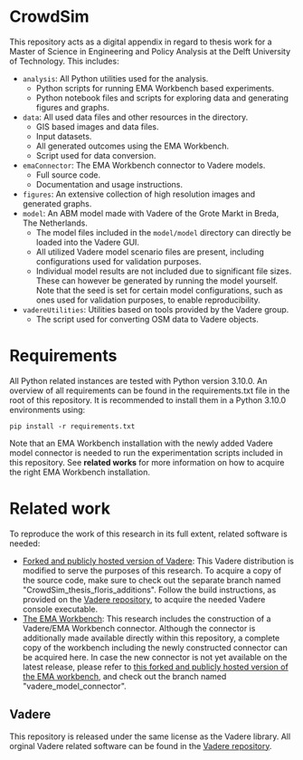 # CrowdSim
This repository acts as a digital appendix in regard to thesis work for a Master of Science in Engineering and Policy Analysis at the Delft University of Technology. This includes:

- `analysis`: All Python utilities used for the analysis.
  - Python scripts for running EMA Workbench based experiments.
  - Python notebook files and scripts for exploring data and generating figures and graphs.
- `data`: All used data files and other resources in the  directory.
  - GIS based images and data files.
  - Input datasets.
  - All generated outcomes using the EMA Workbench.
  - Script used for data conversion.
- `emaConnector`: The EMA Workbench connector to Vadere models.
  - Full source code.
  - Documentation and usage instructions.
- `figures`: An extensive collection of high resolution images and generated graphs.
- `model`: An ABM model made with Vadere of the Grote Markt in Breda, The Netherlands. 
  - The model files included in the `model/model` directory can directly be loaded into the Vadere GUI.
  - All utilized Vadere model scenario files are present, including configurations used for validation purposes.
  - Individual model results are not included due to significant file sizes. These can however be generated by running the model yourself. Note that the seed is set for certain model configurations, such as ones used for validation purposes, to enable reproducibility.
- `vadereUtilities`: Utilities based on tools provided by the Vadere group.
  - The script used for converting OSM data to Vadere objects. 

# Requirements
All Python related instances are tested with Python version 3.10.0. An overview of all requirements can be found in the requirements.txt file in the root of this repository. It is recommended to install them in a Python 3.10.0 environments using:

`pip install -r requirements.txt`

Note that an EMA Workbench installation with the newly added Vadere model connector is needed to run the experimentation scripts included in this repository. See **related works** for more information on how to acquire the right EMA Workbench installation.

# Related work
To reproduce the work of this research in its full extent, related software is needed:

- [Forked and publicly hosted version of Vadere](https://github.com/floristevito/vadere): This Vadere distribution is modified to serve the purposes of this research. To acquire a copy of the source code, make sure to check out the separate branch named "CrowdSim_thesis_floris_additions". Follow the build instructions, as provided on the [Vadere repository](https://gitlab.lrz.de/vadere/vadere), to acquire the needed Vadere console executable.
- [The EMA Workbench](https://github.com/quaquel/EMAworkbench): This research includes the construction of a Vadere/EMA Workbench connector. Although the connector is additionally made available directly within this repository, a complete copy of the workbench including the newly constructed connector can be acquired here. In case the new connector is not yet available on the latest release, please refer to [this forked and publicly hosted version of the EMA workbench](https://github.com/floristevito/EMAworkbench), and check out the branch named "vadere_model_connector". 

## Vadere
This repository is released under the same license as the Vadere library. All orginal Vadere related software can be found in the [Vadere repository](https://gitlab.lrz.de/vadere/vadere). 
